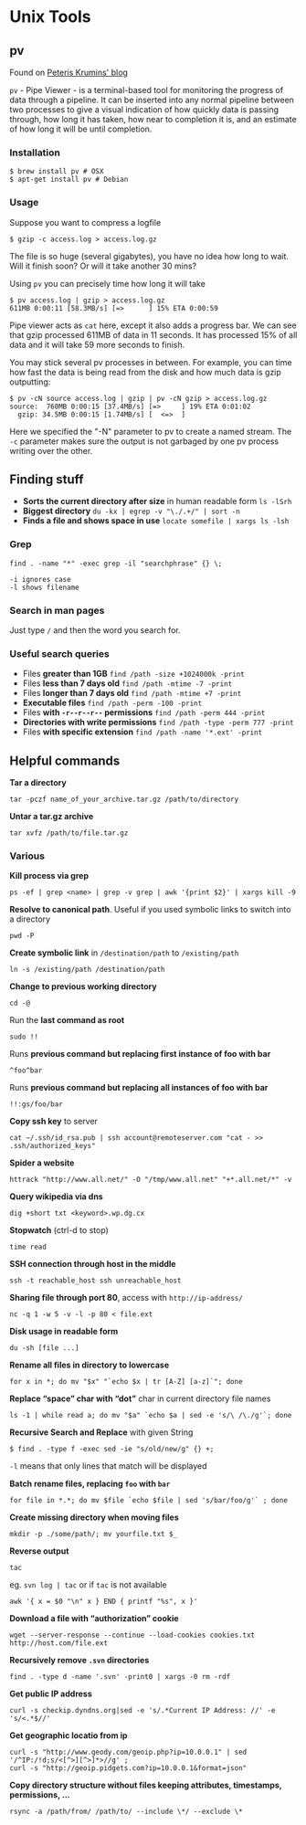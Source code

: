 # Unix Tools #

## pv ##

Found on [Peteris Krumins' blog ](http://www.catonmat.net/blog/unix-utilities-pipe-viewer/)

`pv` - Pipe Viewer - is a terminal-based tool for monitoring the progress of data through a pipeline. It can be inserted into any normal pipeline between two processes to give a visual indication of how quickly data is passing through, how long it has taken, how near to completion it is, and an estimate of how long it will be until completion.

### Installation ###

	$ brew install pv # OSX
	$ apt-get install pv # Debian

### Usage ###

Suppose you want to compress a logfile

	$ gzip -c access.log > access.log.gz

The file is so huge (several gigabytes), you have no idea how long to wait. Will it finish soon? Or will it take another 30 mins?

Using `pv` you can precisely time how long it will take

	$ pv access.log | gzip > access.log.gz
	611MB 0:00:11 [58.3MB/s] [=>      ] 15% ETA 0:00:59

Pipe viewer acts as `cat` here, except it also adds a progress bar. We can see that gzip processed 611MB of data in 11 seconds. It has processed 15% of all data and it will take 59 more seconds to finish.

You may stick several pv processes in between. For example, you can time how fast the data is being read from the disk and how much data is gzip outputting:

	$ pv -cN source access.log | gzip | pv -cN gzip > access.log.gz
	source:  760MB 0:00:15 [37.4MB/s] [=>     ] 19% ETA 0:01:02
	  gzip: 34.5MB 0:00:15 [1.74MB/s] [  <=>  ]

Here we specified the "-N" parameter to pv to create a named stream. The `-c` parameter makes sure the output is not garbaged by one pv process writing over the other.

## Finding stuff

*   **Sorts the current directory after size** in human readable form `ls -lSrh`
*   **Biggest directory** `du -kx | egrep -v "\./.+/" | sort -n`
*   **Finds a file and shows space in use** `locate somefile | xargs ls -lsh`

### Grep

`find . -name "*" -exec grep -il "searchphrase" {} \;`

    -i ignores case
    -l shows filename

### Search in man pages

Just type `/` and then the word you search for.

### Useful search queries

*   Files **greater than 1GB** `find /path -size +1024000k -print`
*   Files **less than 7 days old** `find /path -mtime -7 -print`
*   Files **longer than 7 days old** `find /path -mtime +7 -print`
*   **Executable files** `find /path -perm -100 -print`
*   Files **with `-r--r--r--` permissions** `find /path -perm 444 -print`
*   **Directories with write permissions** `find /path -type -perm 777 -print`
*   Files **with specific extension** `find /path -name '*.ext' -print`

## Helpful commands ##

**Tar a directory**

	tar -pczf name_of_your_archive.tar.gz /path/to/directory

**Untar a tar.gz archive**

	tar xvfz /path/to/file.tar.gz

### Various ###

**Kill process via grep**

	ps -ef | grep <name> | grep -v grep | awk '{print $2}' | xargs kill -9

**Resolve to canonical path**. Useful if you used symbolic links to switch into a directory

    pwd -P

**Create symbolic link** in `/destination/path` to `/existing/path`

    ln -s /existing/path /destination/path

**Change to previous working directory**

    cd -@

Run the **last command as root**

    sudo !!

Runs **previous command but replacing first instance of foo with bar**

    ^foo^bar

Runs **previous command but replacing all instances of foo with bar**

    !!:gs/foo/bar

**Copy ssh key** to server

    cat ~/.ssh/id_rsa.pub | ssh account@remoteserver.com "cat - >> .ssh/authorized_keys"

**Spider a website**

    httrack "http://www.all.net/" -O "/tmp/www.all.net" "+*.all.net/*" -v

**Query wikipedia via dns**

    dig +short txt <keyword>.wp.dg.cx

**Stopwatch** (ctrl-d to stop)

    time read

**SSH connection through host in the middle**

    ssh -t reachable_host ssh unreachable_host

**Sharing file through port 80**, access with `http://ip-address/`

    nc -q 1 -w 5 -v -l -p 80 < file.ext

**Disk usage in readable form**

    du -sh [file ...]

**Rename all files in directory to lowercase**

    for x in *; do mv "$x" "`echo $x | tr [A-Z] [a-z]`"; done

**Replace “space” char with “dot”** char in current directory file names

    ls -1 | while read a; do mv "$a" `echo $a | sed -e 's/\ /\./g'`; done

**Recursive Search and Replace** with given String

	$ find . -type f -exec sed -ie "s/old/new/g" {} +;

`-l` means that only lines that match will be displayed

**Batch rename files, replacing `foo` with `bar`**

    for file in *.*; do mv $file `echo $file | sed 's/bar/foo/g'` ; done

**Create missing directory when moving files**

    mkdir -p ./some/path/; mv yourfile.txt $_

**Reverse output**

	tac

eg. `svn log | tac` or if `tac` is not available

	awk '{ x = $0 "\n" x } END { printf "%s", x }'

**Download a file with “authorization” cookie**

    wget --server-response --continue --load-cookies cookies.txt http://host.com/file.ext

**Recursively remove `.svn` directories**

    find . -type d -name '.svn' -print0 | xargs -0 rm -rdf

**Get public IP address**

    curl -s checkip.dyndns.org|sed -e 's/.*Current IP Address: //' -e 's/<.*$//'

**Get geographic locatio from ip**

    curl -s "http://www.geody.com/geoip.php?ip=10.0.0.1" | sed '/^IP:/!d;s/<[^>][^>]*>//g' ;
    curl -s "http://geoip.pidgets.com?ip=10.0.0.1&format=json"

**Copy directory structure without files keeping attributes, timestamps, permissions, …**

    rsync -a /path/from/ /path/to/ --include \*/ --exclude \*
